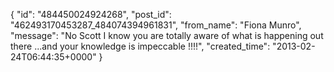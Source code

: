  {
   "id": "484450024924268",
   "post_id": "462493170453287_484074394961831",
   "from_name": "Fiona Munro",
   "message": "No Scott I know you are totally aware of what is happening out there ...and your knowledge is impeccable !!!!",
   "created_time": "2013-02-24T06:44:35+0000"
 }
